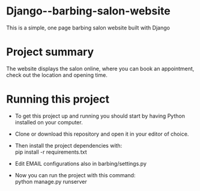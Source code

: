 # Django--barbing-salon-website
This is a simple, one page barbing salon website built with Django
# Project summary
The website displays the salon online, where you can book an appointment, check out the location and opening time.
# Running this project
- To get this project up and running you should start by having Python installed on your computer. 

- Clone or download this repository and open it in your editor of choice. 

- Then install the project dependencies with:\
  pip install -r requirements.txt

- Edit EMAIL configurations also in barbing/settings.py

- Now you can run the project with this command:\
  python manage.py runserver
